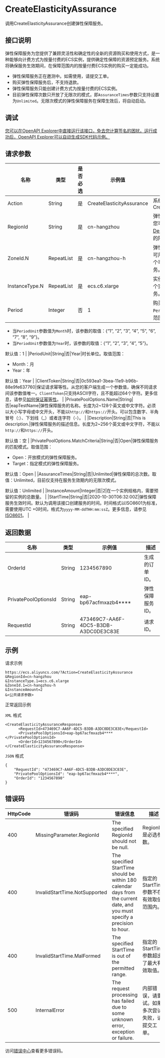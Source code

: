 # CreateElasticityAssurance

调用CreateElasticityAssurance创建弹性保障服务。

## 接口说明

弹性保障服务为您提供了兼顾灵活性和确定性的全新的资源购买和使用方式，是一种能够向计费方式为按量付费的ECS实例，提供确定性保障的资源预定服务。系统将确保服务生效期间，在保障范围内的按量付费ECS实例的购买一定能成功。

-   弹性保障服务正在邀测中。如需使用，请提交工单。
-   购买弹性保障服务后，不支持退款。
-   弹性保障服务只能创建计费方式为按量付费的ECS实例。
-   目前弹性保障次数只开放了无限次的模式，即`AssuranceTimes`参数只支持设置为`Unlimited`。无限次模式的弹性保障服务在保障生效后，将自动启动。

## 调试

[您可以在OpenAPI Explorer中直接运行该接口，免去您计算签名的困扰。运行成功后，OpenAPI Explorer可以自动生成SDK代码示例。](https://api.aliyun.com/#product=Ecs&api=CreateElasticityAssurance&type=RPC&version=2014-05-26)

## 请求参数

|名称|类型|是否必选|示例值|描述|
|--|--|----|---|--|
|Action|String|是|CreateElasticityAssurance|系统规定参数。取值：CreateElasticityAssurance |
|RegionId|String|是|cn-hangzhou|弹性保障服务所属地域ID。您可以调用[DescribeRegions](~~25609~~)查看最新的阿里云地域列表。 |
|ZoneId.N|RepeatList|是|cn-hangzhou-h|弹性保障服务所属地域下的可用区ID。目前仅支持在一个可用区下创建弹性保障服务。 |
|InstanceType.N|RepeatList|是|ecs.c6.xlarge|实例规格。目前仅支持为一个实例规格设置弹性保障服务。 |
|Period|Integer|否|1|购买时长。时长单位由`PeriodUnit`参数确定。取值范围：

 -   当`PeriodUnit`参数值为`Month`时，该参数的取值：\{“1”, “2”, “3”, “4”, “5”, “6”, “7”, “8”, “9”\}。
-   当`PeriodUnit`参数值为`Year`时，该参数的取值：\{“1”, “2”, “3”, “4”, “5”\}。

 默认值：1 |
|PeriodUnit|String|否|Year|时长单位。取值范围：

 -   Month：月
-   Year：年

 默认值：Year |
|ClientToken|String|否|0c593ea1-3bea-11e9-b96b-88e9fe637760|保证请求幂等性。从您的客户端生成一个参数值，确保不同请求间该参数值唯一。`ClientToken`只支持ASCII字符，且不能超过64个字符。更多信息，请参见[如何保证幂等性](~~25693~~)。 |
|PrivatePoolOptions.Name|String|否|eapTestName|弹性保障服务的名称。长度为2~128个英文或中文字符。必须以大小写字母或中文开头，不能以`http://`和`https://`开头。可以包含数字、半角冒号（:）、下划线（\_）或者连字符（-）。 |
|Description|String|否|This is description.|弹性保障服务的描述信息。长度为2~256个英文或中文字符，不能以`http://`和`https://`开头。

 默认值：空 |
|PrivatePoolOptions.MatchCriteria|String|否|Open|弹性保障服务的匹配模式。取值范围：

 -   Open：开放模式的弹性保障服务。
-   Target：指定模式的弹性保障服务。

 默认值：Open |
|AssuranceTimes|String|否|Unlimited|弹性保障的总次数。取值：Unlimited，目前仅支持在服务生效期内的无限次模式。

 默认值：Unlimited |
|InstanceAmount|Integer|否|2|在一个实例规格内，需要预留的实例的总数量。 |
|StartTime|String|否|2020-10-30T06:32:00Z|弹性保障服务生效时间。默认为调用该接口创建服务的时间。时间格式以ISO8601为标准，需要使用UTC +0时间，格式为`yyyy-MM-ddTHH:mm:ssZ`。更多信息，请参见[ISO8601](~~25696~~)。 |

## 返回数据

|名称|类型|示例值|描述|
|--|--|---|--|
|OrderId|String|1234567890|生成的订单ID。 |
|PrivatePoolOptionsId|String|eap-bp67acfmxazb4\*\*\*\*|弹性保障服务ID。 |
|RequestId|String|473469C7-AA6F-4DC5-B3DB-A3DC0DE3C83E|请求ID。 |

## 示例

请求示例

```
https://ecs.aliyuncs.com/?Action=CreateElasticityAssurance
&RegionId=cn-hangzhou
&InstanceType.1=ecs.c6.xlarge
&ZoneId.1=cn-hangzhou-h
&InstanceAmount=2
&<公共请求参数>
```

正常返回示例

`XML` 格式

```
<CreateElasticityAssuranceResponse>
      <RequestId>473469C7-AA6F-4DC5-B3DB-A3DC0DE3C83E</RequestId>
      <PrivatePoolOptionsId>eap-bp67acfmxazb4****</PrivatePoolOptionsId>
      <OrderId>1234567890</OrderId>
</CreateElasticityAssuranceResponse>
```

`JSON` 格式

```
{
    "RequestId": "473469C7-AA6F-4DC5-B3DB-A3DC0DE3C83E",
    "PrivatePoolOptionsId": "eap-bp67acfmxazb4****",
    "OrderId": "1234567890"
}
```

## 错误码

|HttpCode|错误码|错误信息|描述|
|--------|---|----|--|
|400|MissingParameter.RegionId|The specified RegionId should not be null.|RegionId是必选参数。|
|400|InvalidStartTime.NotSupported|The specified StartTime should be within 180 calendar days from the current date, and you must specify a precision to hour.|指定的StartTime参数不在有效取值范围内。|
|400|InvalidStartTime.MalFormed|The specified StartTime is out of the permitted range.|指定的StartTime参数超出了最大有效取值。|
|500|InternalError|The request processing has failed due to some unknown error, exception or failure.|内部错误，请重试。如果多次尝试失败，请提交工单。|

访问[错误中心](https://error-center.aliyun.com/status/product/Ecs)查看更多错误码。

